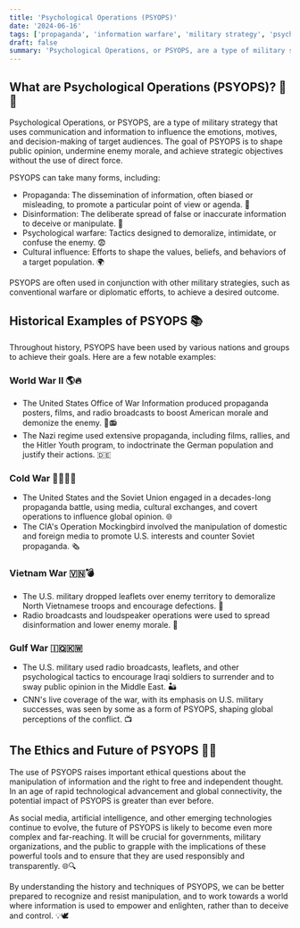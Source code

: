 ```yaml
---
title: 'Psychological Operations (PSYOPS)'
date: '2024-06-16'
tags: ['propaganda', 'information warfare', 'military strategy', 'psychology']
draft: false
summary: 'Psychological Operations, or PSYOPS, are a type of military strategy that uses communication and information to influence the emotions, motives, and decision-making of target audiences. Throughout history, PSYOPS have been used to shape public opinion, undermine enemy morale, and achieve strategic objectives.'
---
```


## **What are Psychological Operations (PSYOPS)? 🧠💥**

Psychological Operations, or PSYOPS, are a type of military strategy that uses communication and information to influence the emotions, motives, and decision-making of target audiences. The goal of PSYOPS is to shape public opinion, undermine enemy morale, and achieve strategic objectives without the use of direct force.

PSYOPS can take many forms, including:

- Propaganda: The dissemination of information, often biased or misleading, to promote a particular point of view or agenda. 📰
- Disinformation: The deliberate spread of false or inaccurate information to deceive or manipulate. 🤥
- Psychological warfare: Tactics designed to demoralize, intimidate, or confuse the enemy. 😨
- Cultural influence: Efforts to shape the values, beliefs, and behaviors of a target population. 🌍

PSYOPS are often used in conjunction with other military strategies, such as conventional warfare or diplomatic efforts, to achieve a desired outcome.

## **Historical Examples of PSYOPS 📚**

Throughout history, PSYOPS have been used by various nations and groups to achieve their goals. Here are a few notable examples:

### World War II 🌎🔥

- The United States Office of War Information produced propaganda posters, films, and radio broadcasts to boost American morale and demonize the enemy. 🎥📻
- The Nazi regime used extensive propaganda, including films, rallies, and the Hitler Youth program, to indoctrinate the German population and justify their actions. 🇩🇪

### Cold War 🕵️‍♀️🕵️‍♂️

- The United States and the Soviet Union engaged in a decades-long propaganda battle, using media, cultural exchanges, and covert operations to influence global opinion. 🌐
- The CIA's Operation Mockingbird involved the manipulation of domestic and foreign media to promote U.S. interests and counter Soviet propaganda. 🗞️

### Vietnam War 🇻🇳💣

- The U.S. military dropped leaflets over enemy territory to demoralize North Vietnamese troops and encourage defections. 🍂
- Radio broadcasts and loudspeaker operations were used to spread disinformation and lower enemy morale. 📢

### Gulf War 🇮🇶🇰🇼

- The U.S. military used radio broadcasts, leaflets, and other psychological tactics to encourage Iraqi soldiers to surrender and to sway public opinion in the Middle East. 🏜️
- CNN's live coverage of the war, with its emphasis on U.S. military successes, was seen by some as a form of PSYOPS, shaping global perceptions of the conflict. 📺

## **The Ethics and Future of PSYOPS 🤔💭**

The use of PSYOPS raises important ethical questions about the manipulation of information and the right to free and independent thought. In an age of rapid technological advancement and global connectivity, the potential impact of PSYOPS is greater than ever before.

As social media, artificial intelligence, and other emerging technologies continue to evolve, the future of PSYOPS is likely to become even more complex and far-reaching. It will be crucial for governments, military organizations, and the public to grapple with the implications of these powerful tools and to ensure that they are used responsibly and transparently. 🌐🔍

By understanding the history and techniques of PSYOPS, we can be better prepared to recognize and resist manipulation, and to work towards a world where information is used to empower and enlighten, rather than to deceive and control. 💡🕊️
